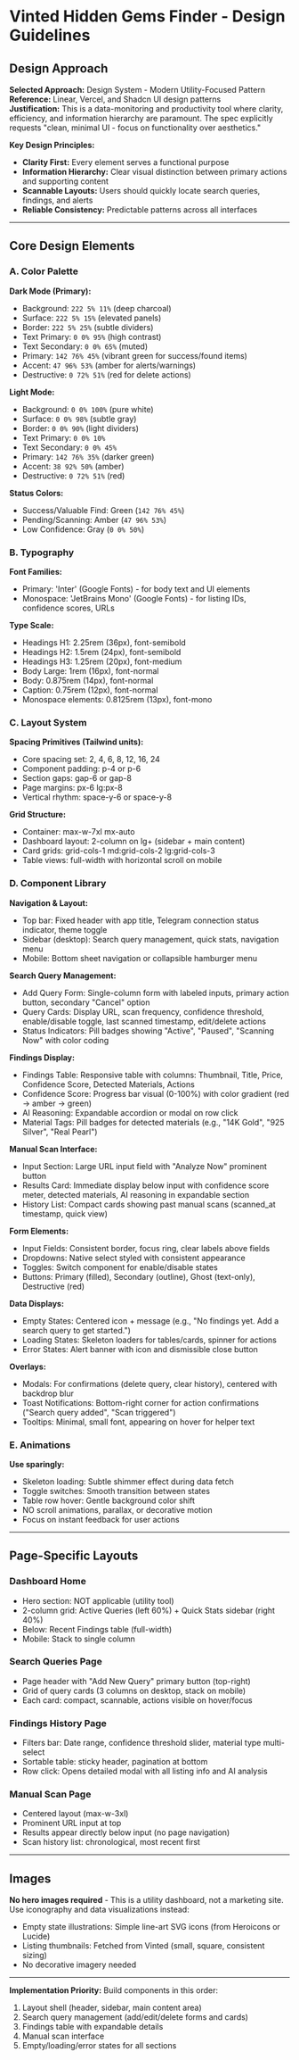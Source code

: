 # Vinted Hidden Gems Finder - Design Guidelines

## Design Approach

**Selected Approach:** Design System - Modern Utility-Focused Pattern  
**Reference:** Linear, Vercel, and Shadcn UI design patterns  
**Justification:** This is a data-monitoring and productivity tool where clarity, efficiency, and information hierarchy are paramount. The spec explicitly requests "clean, minimal UI - focus on functionality over aesthetics."

**Key Design Principles:**
- **Clarity First:** Every element serves a functional purpose
- **Information Hierarchy:** Clear visual distinction between primary actions and supporting content
- **Scannable Layouts:** Users should quickly locate search queries, findings, and alerts
- **Reliable Consistency:** Predictable patterns across all interfaces

---

## Core Design Elements

### A. Color Palette

**Dark Mode (Primary):**
- Background: `222 5% 11%` (deep charcoal)
- Surface: `222 5% 15%` (elevated panels)
- Border: `222 5% 25%` (subtle dividers)
- Text Primary: `0 0% 95%` (high contrast)
- Text Secondary: `0 0% 65%` (muted)
- Primary: `142 76% 45%` (vibrant green for success/found items)
- Accent: `47 96% 53%` (amber for alerts/warnings)
- Destructive: `0 72% 51%` (red for delete actions)

**Light Mode:**
- Background: `0 0% 100%` (pure white)
- Surface: `0 0% 98%` (subtle gray)
- Border: `0 0% 90%` (light dividers)
- Text Primary: `0 0% 10%`
- Text Secondary: `0 0% 45%`
- Primary: `142 76% 35%` (darker green)
- Accent: `38 92% 50%` (amber)
- Destructive: `0 72% 51%` (red)

**Status Colors:**
- Success/Valuable Find: Green (`142 76% 45%`)
- Pending/Scanning: Amber (`47 96% 53%`)
- Low Confidence: Gray (`0 0% 50%`)

### B. Typography

**Font Families:**
- Primary: 'Inter' (Google Fonts) - for body text and UI elements
- Monospace: 'JetBrains Mono' (Google Fonts) - for listing IDs, confidence scores, URLs

**Type Scale:**
- Headings H1: 2.25rem (36px), font-semibold
- Headings H2: 1.5rem (24px), font-semibold  
- Headings H3: 1.25rem (20px), font-medium
- Body Large: 1rem (16px), font-normal
- Body: 0.875rem (14px), font-normal
- Caption: 0.75rem (12px), font-normal
- Monospace elements: 0.8125rem (13px), font-mono

### C. Layout System

**Spacing Primitives (Tailwind units):**
- Core spacing set: 2, 4, 6, 8, 12, 16, 24
- Component padding: p-4 or p-6
- Section gaps: gap-6 or gap-8
- Page margins: px-6 lg:px-8
- Vertical rhythm: space-y-6 or space-y-8

**Grid Structure:**
- Container: max-w-7xl mx-auto
- Dashboard layout: 2-column on lg+ (sidebar + main content)
- Card grids: grid-cols-1 md:grid-cols-2 lg:grid-cols-3
- Table views: full-width with horizontal scroll on mobile

### D. Component Library

**Navigation & Layout:**
- Top bar: Fixed header with app title, Telegram connection status indicator, theme toggle
- Sidebar (desktop): Search query management, quick stats, navigation menu
- Mobile: Bottom sheet navigation or collapsible hamburger menu

**Search Query Management:**
- Add Query Form: Single-column form with labeled inputs, primary action button, secondary "Cancel" option
- Query Cards: Display URL, scan frequency, confidence threshold, enable/disable toggle, last scanned timestamp, edit/delete actions
- Status Indicators: Pill badges showing "Active", "Paused", "Scanning Now" with color coding

**Findings Display:**
- Findings Table: Responsive table with columns: Thumbnail, Title, Price, Confidence Score, Detected Materials, Actions
- Confidence Score: Progress bar visual (0-100%) with color gradient (red → amber → green)
- AI Reasoning: Expandable accordion or modal on row click
- Material Tags: Pill badges for detected materials (e.g., "14K Gold", "925 Silver", "Real Pearl")

**Manual Scan Interface:**
- Input Section: Large URL input field with "Analyze Now" prominent button
- Results Card: Immediate display below input with confidence score meter, detected materials, AI reasoning in expandable section
- History List: Compact cards showing past manual scans (scanned_at timestamp, quick view)

**Form Elements:**
- Input Fields: Consistent border, focus ring, clear labels above fields
- Dropdowns: Native select styled with consistent appearance
- Toggles: Switch component for enable/disable states
- Buttons: Primary (filled), Secondary (outline), Ghost (text-only), Destructive (red)

**Data Displays:**
- Empty States: Centered icon + message (e.g., "No findings yet. Add a search query to get started.")
- Loading States: Skeleton loaders for tables/cards, spinner for actions
- Error States: Alert banner with icon and dismissible close button

**Overlays:**
- Modals: For confirmations (delete query, clear history), centered with backdrop blur
- Toast Notifications: Bottom-right corner for action confirmations ("Search query added", "Scan triggered")
- Tooltips: Minimal, small font, appearing on hover for helper text

### E. Animations

**Use sparingly:**
- Skeleton loading: Subtle shimmer effect during data fetch
- Toggle switches: Smooth transition between states
- Table row hover: Gentle background color shift
- NO scroll animations, parallax, or decorative motion
- Focus on instant feedback for user actions

---

## Page-Specific Layouts

### Dashboard Home
- Hero section: NOT applicable (utility tool)
- 2-column grid: Active Queries (left 60%) + Quick Stats sidebar (right 40%)
- Below: Recent Findings table (full-width)
- Mobile: Stack to single column

### Search Queries Page
- Page header with "Add New Query" primary button (top-right)
- Grid of query cards (3 columns on desktop, stack on mobile)
- Each card: compact, scannable, actions visible on hover/focus

### Findings History Page
- Filters bar: Date range, confidence threshold slider, material type multi-select
- Sortable table: sticky header, pagination at bottom
- Row click: Opens detailed modal with all listing info and AI analysis

### Manual Scan Page
- Centered layout (max-w-3xl)
- Prominent URL input at top
- Results appear directly below input (no page navigation)
- Scan history list: chronological, most recent first

---

## Images

**No hero images required** - This is a utility dashboard, not a marketing site. Use iconography and data visualizations instead:
- Empty state illustrations: Simple line-art SVG icons (from Heroicons or Lucide)
- Listing thumbnails: Fetched from Vinted (small, square, consistent sizing)
- No decorative imagery needed

---

**Implementation Priority:** Build components in this order:
1. Layout shell (header, sidebar, main content area)
2. Search query management (add/edit/delete forms and cards)
3. Findings table with expandable details
4. Manual scan interface
5. Empty/loading/error states for all sections